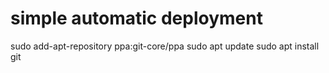 <h1>simple automatic deployment</h1>
<p>sudo add-apt-repository ppa:git-core/ppa
sudo apt update
sudo apt install git</p>